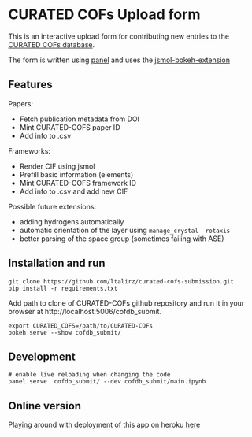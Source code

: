 # CURATED COFs Upload form

This is an interactive upload form for contributing new entries to the [CURATED COFs database](https://github.com/danieleongari/CURATED-COFs).

The form is written using [panel](https://panel.pyviz.org/) and uses the [jsmol-bokeh-extension](https://github.com/ltalirz/jsmol-bokeh-extension)

## Features

Papers:
 * Fetch publication metadata from DOI
 * Mint CURATED-COFS paper ID
 * Add info to .csv

Frameworks:
 * Render CIF using jsmol
 * Prefill basic information (elements)
 * Mint CURATED-COFS framework ID
 * Add info to .csv and add new CIF

Possible future extensions:
 * adding hydrogens automatically
 * automatic orientation of the layer using `manage_crystal -rotaxis`
 * better parsing of the space group (sometimes failing with ASE)


## Installation and run

```
git clone https://github.com/ltalirz/curated-cofs-submission.git
pip install -r requirements.txt
```

Add path to clone of CURATED-COFs github repository and run it in your browser at http://localhost:5006/cofdb_submit.

```
export CURATED_COFS=/path/to/CURATED-COFs
bokeh serve --show cofdb_submit/
```

## Development
```
# enable live reloading when changing the code
panel serve  cofdb_submit/ --dev cofdb_submit/main.ipynb
```

## Online version
Playing around with deployment of this app on heroku [here](https://ltal-py.herokuapp.com)
